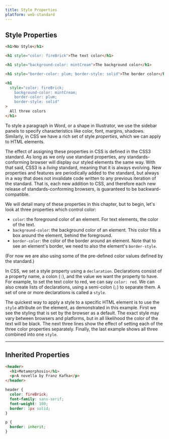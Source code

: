 ```yaml
---
title: Style Properties
platform: web-standard
---
```


## Style Properties

```html
<h1>No Style</h1>

<h1 style="color: fireBrick">The text color</h1>

<h1 style="background-color: mintCream">The background color</h1>

<h1 style="border-color: plum; border-style: solid">The border color</h1>

<h1
  style="color: fireBrick; 
  	background-color: mintCream;
	border-color: plum;
	border-style: solid"
>
  All three colors
</h1>
```

To style a paragraph in Word, or a shape in Illustrator,
we use the sidebar panels to specify characteristics like color,
font, margins, shadows.
Similarly, in CSS we have a rich set of style _properties_,
which we can apply to HTML elements.

The effect of assigning these properties in CSS is defined
in the CSS3 standard.
As long as we only use standard properties,
any standards-conforming browser will display
our styled elements the same way.
With that said, CSS3 is a _living_ standard,
meaning that it is always evolving.
New properties and features are periodically added to the standard,
but always in a way that does not invalidate code written to
any previous iteration of the standard.
That is, each new addition to CSS, and therefore each new release
of standards-conforming browsers, is guaranteed to be backward-compatible.

We will detail many of these properties in this chapter,
but to begin,
let's look at three properties which control color:

- `color`: the foreground color of an element. For text elements, the color of the text.
- `background-color`: the background color of an element. This color fills a box around the element, behind the foreground.
- `border-color`: the color of the border around an element. Note that to see an element's border, we need to also the element's `border-style`.

(For now we are also using some of the pre-defined color values defined by the
standard.)

In CSS, we set a style property using a `declaration`.
Declarations consist of a property name, a colon (`:`), and the value we
want the property to have.
For example, to set the text color to red, we can say `color: red`.
We can also create lists of declarations, using a semi-colon (`;`) to separate them.
A set of one or more declarations is called a `style`.

The quickest way to apply a style to a specific HTML element is to
use the `style` attribute on the element, as demonstrated in this example.
First we see the styling that is set by the browser as a default.
The exact style may vary between browsers and platforms, but in all likelihood
the color of the text will be black.
The next three lines show the effect of setting each of the three color
properties separately.
Finally, the last example shows all three combined into one `style`.

---

## Inherited Properties

```html
<header>
  <h1>Metamorphosis</h1>
  <p>A novella by Franz Kafka</p>
</header>
```

```css
header {
  color: fireBrick;
  font-family: sans-serif;
  font-weight: 100;
  border: 1px solid;
}

p {
  border: inherit;
}
```
